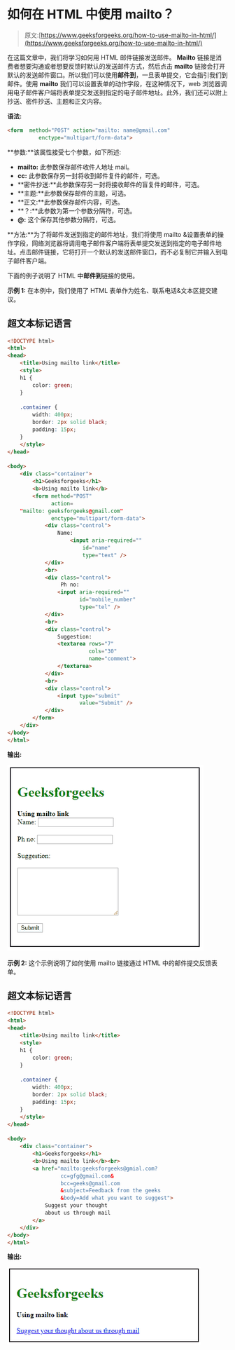 # 如何在 HTML 中使用 mailto？

> 原文:[https://www.geeksforgeeks.org/how-to-use-mailto-in-html/](https://www.geeksforgeeks.org/how-to-use-mailto-in-html/)

在这篇文章中，我们将学习如何用 HTML 邮件链接发送邮件。 **Mailto** 链接是消费者想要沟通或者想要反馈时默认的发送邮件方式，然后点击 **mailto** 链接会打开默认的发送邮件窗口。所以我们可以使用**邮件到**，一旦表单提交，它会指引我们到邮件。使用 **mailto** 我们可以设置表单的动作字段，在这种情况下，web 浏览器调用电子邮件客户端将表单提交发送到指定的电子邮件地址。此外，我们还可以附上抄送、密件抄送、主题和正文内容。

**语法:**

```html
<form  method="POST" action="mailto: name@gmail.com"
          enctype="multipart/form-data">
```

**参数:**该属性接受七个参数，如下所述:

*   **mailto:** 此参数保存邮件收件人地址 mail。
*   **cc:** 此参数保存另一封将收到邮件复件的邮件，可选。
*   **密件抄送:**此参数保存另一封将接收邮件的盲复件的邮件，可选。
*   **主题:**此参数保存邮件的主题，可选。
*   **正文:**此参数保存邮件内容，可选。
*   **？:**此参数为第一个参数分隔符，可选。
*   **@:** 这个保存其他参数分隔符，可选。

**方法:**为了将邮件发送到指定的邮件地址，我们将使用 mailto &设置表单的操作字段，网络浏览器将调用电子邮件客户端将表单提交发送到指定的电子邮件地址。点击邮件链接，它将打开一个默认的发送邮件窗口，而不必复制它并输入到电子邮件客户端。

下面的例子说明了 HTML 中**邮件到**链接的使用。

**示例 1:** 在本例中，我们使用了 HTML 表单作为姓名、联系电话&文本区提交建议。

## 超文本标记语言

```html
<!DOCTYPE html>
<html>
<head>
    <title>Using mailto link</title>
    <style>
    h1 {
        color: green;
    }

    .container {
        width: 400px;
        border: 2px solid black;
        padding: 15px;
    }
    </style>
</head>

<body>
    <div class="container">
        <h1>Geeksforgeeks</h1>
        <b>Using mailto link</b>
        <form method="POST"
              action=
    "mailto: geeksforgeeks@gmail.com"
              enctype="multipart/form-data">
            <div class="control">
                Name:
                    <input aria-required=""
                        id="name"
                        type="text" />
            </div>
            <br>
            <div class="control">
                 Ph no:
                <input aria-required=""
                       id="mobile_number"
                       type="tel" />
            </div>
            <br>
            <div class="control">
                Suggestion:
                <textarea rows="7"
                          cols="30"
                          name="comment">
                </textarea>
            </div>
            <br>
            <div class="control">
                <input type="submit"
                       value="Submit" />
            </div>
        </form>
    </div>
</body>
</html>
```

**输出:**

![](img/da2c3a4ce2d9c010c4239b3cc34ceb35.png)

**示例 2:** 这个示例说明了如何使用 mailto 链接通过 HTML 中的邮件提交反馈表单。

## 超文本标记语言

```html
<!DOCTYPE html>
<html>
<head>
    <title>Using mailto link</title>
    <style>
    h1 {
        color: green;
    }

    .container {
        width: 400px;
        border: 2px solid black;
        padding: 15px;
    }
    </style>
</head>

<body>
    <div class="container">
        <h1>Geeksforgeeks</h1>
        <b>Using mailto link</b><br>
        <a href="mailto:geeksforgeeks@gmial.com?
                 cc=gfg@gmail.com&
                 bcc=geeks@gmail.com
                 &subject=Feedback from the geeks
                 &body=Add what you want to suggest">
            Suggest your thought
            about us through mail
        </a>
    </div>
</body>
</html>
```

**输出:**

![](img/622cea69a6dc353935e6decc48065ff6.png)